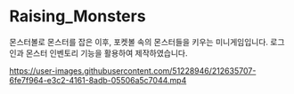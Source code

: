 # Raising_Monsters
몬스터볼로 몬스터를 잡은 이후, 포켓볼 속의 몬스터들을 키우는 미니게임입니다.
로그인과 몬스터 인벤토리 기능을 활용하여 제작하였습니다.

https://user-images.githubusercontent.com/51228946/212635707-6fe7f964-e3c2-4161-8adb-05506a5c7044.mp4


